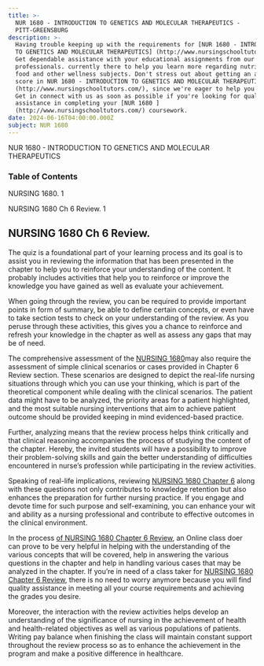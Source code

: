 ```yaml
---
title: >-
  NUR 1680 - INTRODUCTION TO GENETICS AND MOLECULAR THERAPEUTICS -
  PITT-GREENSBURG 
description: >-
  Having trouble keeping up with the requirements for [NUR 1680 - INTRODUCTION
  TO GENETICS AND MOLECULAR THERAPEUTICS] (http://www.nursingschooltutors.com/)
  Get dependable assistance with your educational assignments from our team of
  professionals. currently there to help you learn more regarding nutritious
  food and other wellness subjects. Don't stress out about getting an acceptable
  score in NUR 1680 - INTRODUCTION TO GENETICS AND MOLECULAR THERAPEUTICS]
  (http://www.nursingschooltutors.com/), since we're eager to help you flourish.
  Get in connect with us as soon as possible if you're looking for qualified
  assistance in completing your [NUR 1680 ]
  (http://www.nursingschooltutors.com/) coursework.
date: 2024-06-16T04:00:00.000Z
subject: NUR 1680
---
```


NUR 1680 - INTRODUCTION TO GENETICS AND MOLECULAR THERAPEUTICS

### Table of Contents

NURSING 1680. 1

NURSING 1680 Ch 6 Review. 1

## NURSING 1680 Ch 6 Review.

The quiz is a foundational part of your learning process and its goal is to assist you in reviewing the information that has been presented in the chapter to help you to reinforce your understanding of the content. It probably includes activities that help you to reinforce or improve the knowledge you have gained as well as evaluate your achievement.

When going through the review, you can be required to provide important points in form of summary, be able to define certain concepts, or even have to take section tests to check on your understanding of the review. As you peruse through these activities, this gives you a chance to reinforce and refresh your knowledge in the chapter as well as assess any gaps that may be of need.

The comprehensive assessment of the [NURSING 1680](https://www.greensburg.pitt.edu/academics/majors-minors/nursing)may also require the assessment of simple clinical scenarios or cases provided in Chapter 6 Review section. These scenarios are designed to depict the real-life nursing situations through which you can use your thinking, which is part of the theoretical component while dealing with the clinical scenarios. The patient data might have to be analyzed, the priority areas for a patient highlighted, and the most suitable nursing interventions that aim to achieve patient outcome should be provided keeping in mind evidenced-based practice.

Further, analyzing means that the review process helps think critically and that clinical reasoning accompanies the process of studying the content of the chapter. Hereby, the invited students will have a possibility to improve their problem-solving skills and gain the better understanding of difficulties encountered in nurse’s profession while participating in the review activities.

Speaking of real-life implications, reviewing [NURSING 1680 Chapter 6](https://www.greensburg.pitt.edu/academics/majors-minors/nursing) along with these questions not only contributes to knowledge retention but also enhances the preparation for further nursing practice. If you engage and devote time for such purpose and self-examining, you can enhance your wit and ability as a nursing professional and contribute to effective outcomes in the clinical environment.

In the process [of NURSING 1680 Chapter 6 Review](https://www.greensburg.pitt.edu/academics/majors-minors/nursing), an Online class doer can prove to be very helpful in helping with the understanding of the various concepts that will be covered, help in answering the various questions in the chapter and help in handling various cases that may be analyzed in the chapter. If you’re in need of a class taker for [NURSING
1680 Chapter 6 Review](https://www.greensburg.pitt.edu/academics/majors-minors/nursing), there is no need to worry anymore because you will find quality assistance in meeting all your course requirements and achieving the grades you desire.

Moreover, the interaction with the review activities helps develop an understanding of the significance of nursing in the achievement of health and health-related objectives as well as various populations of patients. Writing pay balance when
finishing the class will maintain constant support throughout the review process so as to enhance the achievement in the program and make a positive difference in healthcare.
